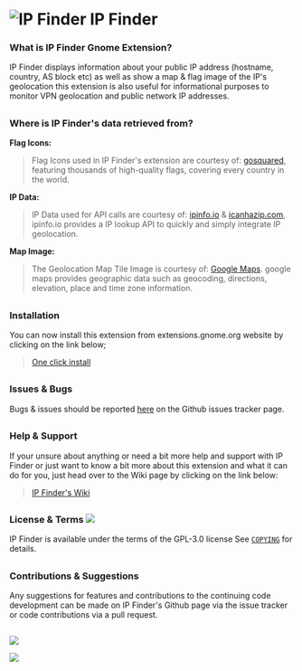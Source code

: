 # ![IP Finder](https://github.com/LinxGem33/IP-Finder/blob/master/screens/ip-address3.png?raw=true) IP Finder

### What is IP Finder Gnome Extension?

IP Finder displays information about your public IP address (hostname, country, AS block etc) as well as show a map & flag image of the IP's geolocation this extension is also useful for informational purposes to monitor VPN geolocation and public network IP addresses.

##

### Where is IP Finder's data retrieved from?

**Flag Icons:** 

> Flag Icons used in IP Finder's extension are courtesy of: [gosquared](https://github.com/gosquared/flags), 
featuring thousands of high-quality flags, covering every country in the world.

**IP Data:** 

> IP Data used for API calls are courtesy of: [ipinfo.io](http://ipinfo.io/) & [icanhazip.com](http://icanhazip.com), ipinfo.io provides a IP lookup API to quickly and simply integrate IP geolocation.

**Map Image:** 

> The Geolocation Map Tile Image is courtesy of: [Google Maps](https://www.google.com/maps). google maps provides geographic data such as geocoding, directions, elevation, place and time zone information.


## 

### Installation

You can now install this extension from extensions.gnome.org website by clicking on the link below; 

> [One click install](https://extensions.gnome.org/extension/1190/ip-finder/)

## 

### Issues & Bugs

Bugs & issues should be reported [here](https://github.com/LinxGem33/IP-Finder/issues) on the Github issues tracker page.

## 

### Help & Support

If your unsure about anything or need a bit more help and support with IP Finder or just want to know a bit more about this extension and what it can do for you, just head over to the Wiki page by clicking on the link below:

> [IP Finder's Wiki](https://github.com/LinxGem33/IP-Finder/wiki)

##

### License & Terms ![](https://github.com/LinxGem33/IP-Finder/blob/master/screens/Copyleft-16.png?raw=true)

IP Finder is available under the terms of the GPL-3.0 license See [`COPYING`](https://github.com/LinxGem33/IP-Finder/blob/master/COPYING) for details.

## 

### Contributions & Suggestions

Any suggestions for features and contributions to the continuing code development can be made on IP Finder's Github page via the issue tracker or code contributions via a pull request.

## 

![](https://github.com/LinxGem33/IP-Finder/blob/master/screens/dip.png?raw=true)

![](https://github.com/LinxGem33/IP-Finder/blob/master/screens/ipd.png?raw=true) 
